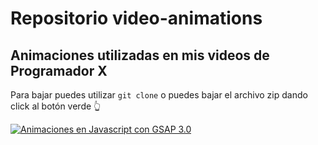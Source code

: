 # Repositorio video-animations

## Animaciones utilizadas en mis videos de Programador X

Para bajar puedes utilizar `git clone` o puedes bajar el archivo zip dando click al botón verde 👆

[![Animaciones en Javascript con GSAP 3.0](https://img.youtube.com/vi/q5NWTXmR8iU/0.jpg)](https://www.youtube.com/watch?v=q5NWTXmR8iU)
